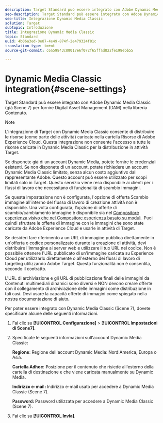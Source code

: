 ```yaml
---
description: Target Standard può essere integrato con Adobe Dynamic Media Classic (già Scene 7) per fornire Digital Asset Management (DAM) nella libreria Contenuto.
seo-description: Target Standard può essere integrato con Adobe Dynamic Media Classic (già Scene 7) per fornire Digital Asset Management (DAM) nella libreria Contenuto.
seo-title: Integrazione Dynamic Media Classic
solution: Target
subtopic: Introduzione
title: Integrazione Dynamic Media Classic
topic: Standard
uuid: 4b06a3ed-0e87-4e49-874f-2e479324f81c
translation-type: tm+mt
source-git-commit: c6a59843c80017e6f072f65ffad822fe198ebb55

---
```



# Dynamic Media Classic integration{#scene-settings}

Target Standard può essere integrato con Adobe Dynamic Media Classic (già Scene 7) per fornire Digital Asset Management (DAM) nella libreria Contenuto.

>[!NOTE]
>
>L'integrazione di Target con Dynamic Media Classic consente di distribuire le risorse (come parte delle attività) caricate nella cartella Risorse di Adobe Experience Cloud. Questa integrazione non consente l'accesso a tutte le risorse caricate in Dynamic Media Classic per la distribuzione in attività Target.

Se disponete già di un account Dynamic Media, potete fornire le credenziali esistenti. Se non disponete di un account, potete richiedere un account Dynamic Media Classic limitato, senza alcun costo aggiuntivo dal rappresentante Adobe. Questo account può essere utilizzato per scopi limitati solo in Target. Questo servizio viene reso disponibile ai clienti per i flussi di lavoro che necessitano di funzionalità di scambio immagini.

Se questa impostazione non è configurata, l'opzione di offerta Scambio immagine all'interno del flusso di lavoro di creazione attività non è disponibile. Una volta configurata, l’opzione di offerte di scambio/cambiamento immagine è disponibile sia nel [Compositore esperienza visivo che nel Compositore esperienza basato su moduli](../c-experiences/experiences.md#concept_A2E10F6AFB3D4AEAB6951EE14688848D). Puoi quindi sfruttare le offerte di immagine con le immagini che sono state caricate da Adobe Experience Cloud e usarle in attività di Target.

Se desideri fare riferimento a un URL di immagine pubblica direttamente in un'offerta o codice personalizzato durante la creazione di attività, devi distribuire l'immagine ai server web e utilizzare il tuo URL nel codice. Non è possibile ottenere l'URL pubblicato di un'immagine caricata su Experience Cloud per utilizzarlo direttamente o all'esterno dei flussi di lavoro di targeting utilizzando Adobe Target. Questa funzionalità non è consentita, secondo il contratto.

L'URL di archiviazione e gli URL di pubblicazione finali delle immagini da Contenuti multimediali dinamici sono diversi e NON devono creare offerte con il collegamento di archiviazione delle immagini come distribuzione in tali casi. Devi usare la capacità offerte di immagini come spiegato nella nostra documentazione di aiuto.

Per poter essere integrato con Dynamic Media Classic (Scene 7), dovete specificare alcune delle seguenti informazioni.

1. Fai clic su **[!UICONTROL Configurazione]** &gt; **[!UICONTROL Impostazioni di Scene7]**.
1. Specificate le seguenti informazioni sull'account Dynamic Media Classic:

   **Regione:** Regione dell'account Dynamic Media: Nord America, Europa o Asia.

   **Cartella Adhoc:** Posizione per il contenuto che risiede all'esterno della cartella di destinazione e che viene caricata manualmente su Dynamic Media.

   **Indirizzo e-mail:** Indirizzo e-mail usato per accedere a Dynamic Media Classic (Scene 7).

   **Password:** Password utilizzata per accedere a Dynamic Media Classic (Scene 7).
1. Fai clic su **[!UICONTROL Invia]**.
